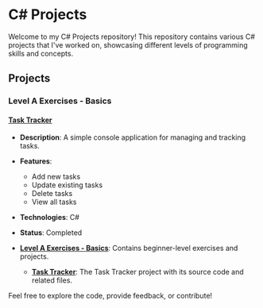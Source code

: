 # C# Projects

Welcome to my C# Projects repository! This repository contains various C# projects that I've worked on, showcasing different levels of programming skills and concepts.

## Projects

### Level A Exercises - Basics

#### [Task Tracker](Level%20A%20Exercises%20-%20Basics/TaskTracker)
- **Description**: A simple console application for managing and tracking tasks.
- **Features**:
  - Add new tasks
  - Update existing tasks
  - Delete tasks
  - View all tasks
- **Technologies**: C#
- **Status**: Completed

- **[Level A Exercises - Basics](Level%20A%20Exercises%20-%20Basics)**: Contains beginner-level exercises and projects.
  - **[Task Tracker](Level%20A%20Exercises%20-%20Basics/TaskTracker)**: The Task Tracker project with its source code and related files.

Feel free to explore the code, provide feedback, or contribute!

